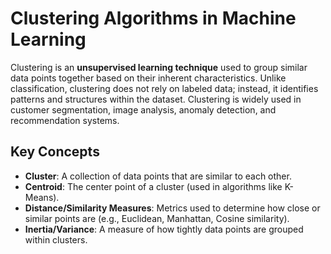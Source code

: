 
# Clustering Algorithms in Machine Learning

Clustering is an **unsupervised learning technique** used to group similar data points together based on their inherent characteristics. Unlike classification, clustering does not rely on labeled data; instead, it identifies patterns and structures within the dataset. Clustering is widely used in customer segmentation, image analysis, anomaly detection, and recommendation systems.

## Key Concepts

- **Cluster**: A collection of data points that are similar to each other.  
- **Centroid**: The center point of a cluster (used in algorithms like K-Means).  
- **Distance/Similarity Measures**: Metrics used to determine how close or similar points are (e.g., Euclidean, Manhattan, Cosine similarity).  
- **Inertia/Variance**: A measure of how tightly data points are grouped within clusters.
